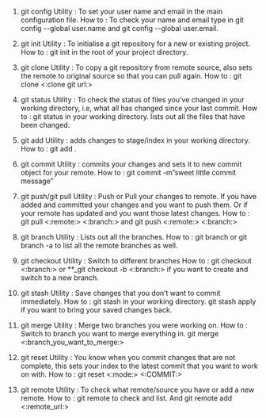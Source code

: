 
1) git config
Utility : To set your user name and email in the main configuration file.
How to : To check your name and email type in git config --global user.name and git config --global user.email.    

2) git init
Utility : To initialise a git repository for a new or existing project.
How to : git init in the root of your project directory.  

3) git clone
Utility : To copy a git repository from remote source, also sets the remote to original source so
that you can pull again.
How to : git clone <:clone git url:>

4) git status
Utility : To check the status of files you’ve changed in your working directory, i.e, what all has
changed since your last commit.
How to : git status in your working directory. lists out all the files that have been changed.

5) git add
Utility : adds changes to stage/index in your working directory.
How to : git add .

6) git commit
Utility : commits your changes and sets it to new commit object for your remote.
How to : git commit -m”sweet little commit message”

7) git push/git pull
Utility : Push or Pull your changes to remote. If you have added and committed your changes
and you want to push them. Or if your remote has updated and you want those latest changes.
How to : git pull <:remote:> <:branch:> and git push <:remote:> <:branch:>

8) git branch
Utility : Lists out all the branches.
How to : git branch or git branch -a to list all the remote branches as well.

9) git checkout
Utility : Switch to different branches
How to : git checkout <:branch:> or **_git checkout -b <:branch:> if you want to create and
switch to a new branch.

10) git stash
Utility : Save changes that you don’t want to commit immediately.
How to : git stash in your working directory. git stash apply if you want to bring your saved
changes back.

12) git merge
Utility : Merge two branches you were working on.
How to : Switch to branch you want to merge everything in. git
merge <:branch_you_want_to_merge:>

14) git reset
Utility : You know when you commit changes that are not complete, this sets your index to the
latest commit that you want to work on with.
How to : git reset <:mode:> <:COMMIT:>

16) git remote
Utility : To check what remote/source you have or add a new remote.
How to : git remote to check and list. And git remote add <:remote_url:>
